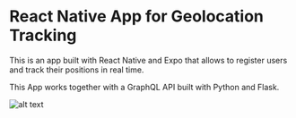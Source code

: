 # React Native App for Geolocation Tracking

This is an app built with React Native and Expo that allows to register users and track their positions in real time.

This App works together with a GraphQL API built with Python and Flask.

![alt text](https://github.com/Alexis117/react-native-app-tracking/assets/screenshot1.jpeg?raw=true)
